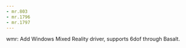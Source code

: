 ```yaml
---
- mr.803
- mr.1796
- mr.1797
---
```

wmr: Add Windows Mixed Reality driver, supports 6dof through Basalt.
